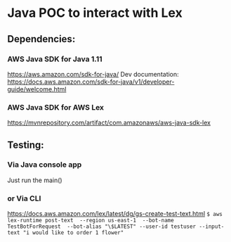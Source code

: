 # Java POC to interact with Lex


## Dependencies:
### AWS Java SDK for Java 1.11
https://aws.amazon.com/sdk-for-java/
Dev documentation:
https://docs.aws.amazon.com/sdk-for-java/v1/developer-guide/welcome.html

### AWS Java SDK for AWS Lex
https://mvnrepository.com/artifact/com.amazonaws/aws-java-sdk-lex


## Testing:
### Via Java console app
Just run the main()

### or Via CLI
https://docs.aws.amazon.com/lex/latest/dg/gs-create-test-text.html
```$ aws lex-runtime post-text  --region us-east-1  --bot-name TestBotForRequest  --bot-alias "\$LATEST" --user-id testuser --input-text "i would like to order 1 flower"```
